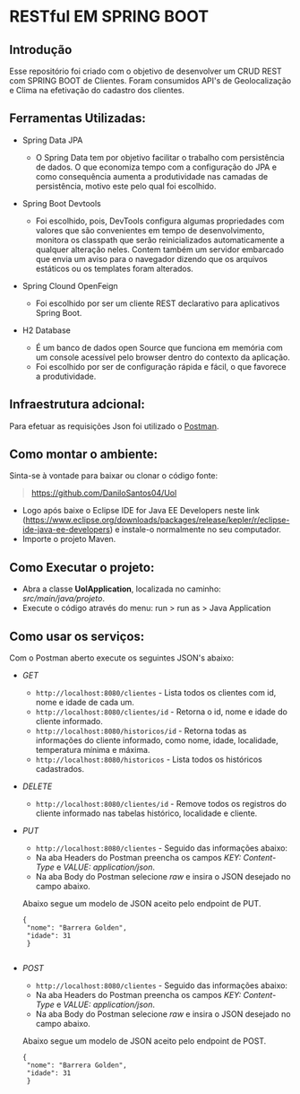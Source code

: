 # RESTful EM SPRING BOOT #

## Introdução

Esse repositório foi criado com o objetivo de desenvolver um CRUD REST com SPRING BOOT de Clientes. Foram consumidos API's de Geolocalização e Clima na efetivação do cadastro dos clientes.

## Ferramentas Utilizadas:

- Spring Data JPA

   - O Spring Data tem por objetivo facilitar o trabalho com persistência de dados. O que economiza tempo com a configuração do JPA e como consequência aumenta a produtividade nas camadas de persistência, motivo este pelo qual foi escolhido.
  
- Spring Boot Devtools

   - Foi escolhido, pois, DevTools configura algumas propriedades com valores que são convenientes em tempo de desenvolvimento, monitora os classpath que serão reinicializados automaticamente a qualquer alteração neles. Contem também um servidor embarcado que envia um aviso para o navegador dizendo que os arquivos estáticos ou os templates foram alterados.
   
- Spring Clound OpenFeign

   - Foi escolhido por ser um cliente REST declarativo para aplicativos Spring Boot.

   
- H2 Database
   - É um banco de dados open Source que funciona em memória com um console acessível pelo browser dentro do contexto da aplicação.
   - Foi escolhido por ser de configuração rápida e fácil, o que favorece a produtividade.


## Infraestrutura adcional:

Para efetuar as requisições Json foi utilizado o [Postman](https://www.getpostman.com/apps).


## Como montar o ambiente:

Sinta-se à vontade para baixar ou clonar o código fonte:

   > https://github.com/DaniloSantos04/Uol
  
- Logo após baixe o Eclipse IDE for Java EE Developers neste link (https://www.eclipse.org/downloads/packages/release/kepler/r/eclipse-ide-java-ee-developers) e instale-o normalmente no seu computador.
- Importe o projeto Maven.


## Como Executar o projeto:

- Abra a classe **UolApplication**, localizada no caminho: _src/main/java/projeto_.
- Execute o código através do menu: run > run as > Java Application




## Como usar os serviços:

Com o Postman aberto execute os seguintes JSON's abaixo:

- *GET* 
   - `http://localhost:8080/clientes` - Lista todos os clientes com id, nome e idade de cada um.
   - `http://localhost:8080/clientes/id` - Retorna o id, nome e idade do cliente informado.
   - `http://localhost:8080/historicos/id` - Retorna todas as informações do cliente informado, como nome, idade, localidade, temperatura mínima e máxima.
   - `http://localhost:8080/historicos` - Lista todos os históricos cadastrados.
 
- *DELETE* 
   - `http://localhost:8080/clientes/id` - Remove todos os registros do cliente informado nas tabelas histórico, localidade e cliente.
   
 - *PUT* 
    - `http://localhost:8080/clientes` - Seguido das informações abaixo:
   - Na aba Headers do Postman preencha os campos _KEY:_ _Content-Type_ e _VALUE:_ _application/json_.
   - Na aba Body do Postman selecione _raw_ e insira o JSON desejado no campo abaixo.
   
   Abaixo segue um modelo de JSON aceito pelo endpoint de PUT.
   ```
   {
    "nome": "Barrera Golden",
    "idade": 31
    }
   
   
 - *POST* 
   - `http://localhost:8080/clientes` - Seguido das informações abaixo:
   - Na aba Headers do Postman preencha os campos _KEY:_ _Content-Type_ e _VALUE:_ _application/json_.
   - Na aba Body do Postman selecione _raw_ e insira o JSON desejado no campo abaixo.

   
   Abaixo segue um modelo de JSON aceito pelo endpoint de POST.
   ```
   {
    "nome": "Barrera Golden",
    "idade": 31
    }
    
